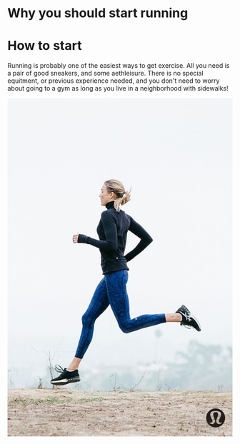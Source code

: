 # Why you should start running
<!DOCTYPE html>
<html>
<head>
<title>All About Running</title>
</head>
<body>
  
  <h1>How to start</h1>
<p>Running is probably one of the easiest ways to get exercise. All you need is a pair of good sneakers, and some aethleisure. There is no special equitment, or previous experience needed, and you don't need to worry about going to a gym as long as you live in a neighborhood with sidewalks!</p>
  <img src="a45dc13401cc72f663cb482eb30e3bc2.jpg" alt="girl running"> <!--picture of someone running-->
  
  </body>
  </html>
  
